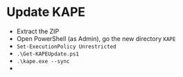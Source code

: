 # Update KAPE

- Extract the ZIP
- Open PowerShell (as Admin), go the new directory `KAPE`
- `Set-ExecutionPolicy Unrestricted`
- `.\Get-KAPEUpdate.ps1`
- `.\kape.exe --sync`
- 